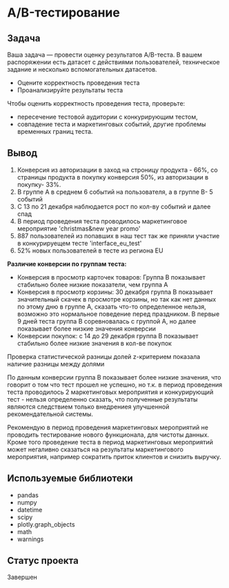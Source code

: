 # A/B-тестирование

## Задача

Ваша задача — провести оценку результатов A/B-теста. В вашем распоряжении есть датасет с действиями пользователей, техническое задание и несколько вспомогательных датасетов.

- Оцените корректность проведения теста
- Проанализируйте результаты теста

Чтобы оценить корректность проведения теста, проверьте:

- пересечение тестовой аудитории с конкурирующим тестом,
- совпадение теста и маркетинговых событий, другие проблемы временных границ теста.


## Вывод

1. Конверсия из авторизации в заход на строницу продукта - 66%, cо страницы продукта в покупку конверсия 50%, из авторизации в покупку- 33%.
2. В группе A в среднем 6 событий на пользователя, а в группе В- 5 событий
3. С 13 по 21 декабря наблюдается рост по кол-ву событий и далее спад
4. В период проведения теста проводилось маркетинговое мероприятие 'christmas&new year promo' 
5. 887 пользователей из попавших в наш тест так же приняли участие в конкурируещем тесте 'interface_eu_test'
6. 52% новых пользователей в тесте из региона EU

**Различие конверсии по группам теста:**
- Конверсия в просмотр карточек товаров: Группа В показывает стабильно более низкие показатели, чем группа А
- Конверсия в просмотр корзины: 30 декабря группа В показывает значительный скачек в просмотре корзины, но так как нет данных по этому дню в группе А, сказать что-то определенное нельзя, возможно это нормальное поведение перед праздником. В первые 9 дней теста группа В соревновалась с группой А, но далее показывает более низкие значения конверсии
- Конверсии покупок: с 14 до 29 декабря группа В показывает стабильно более низкие значения в кол-ве покупок

Проверка статистической разницы долей z-критерием показала наличие разницы между долями

По данным конверсии группа В показывает более низкие значения, что говорит о том что тест прошел не успешно, но т.к. в период проведения теста проводилось 2 маркетинговых мероприятия и конкурирующий тест - нельзя определенно сказать, что полученные результаты являются следствием только внедрениея улучшенной рекомендательной системы.

Рекомендую в период проведения маркетинговых мероприятий не проводить тестирование нового функционала, для чистоты данных. Кроме того проведение теста в период маркетинговых мероприятий может негаливно сказаться на результаты маркетингового мероприятия, например сократить приток клиентов и снизить выручку.

## Используемые библиотеки
- pandas
- numpy
- datetime
- scipy
- plotly.graph_objects
- math
- warnings


## Статус проекта
Завершен


